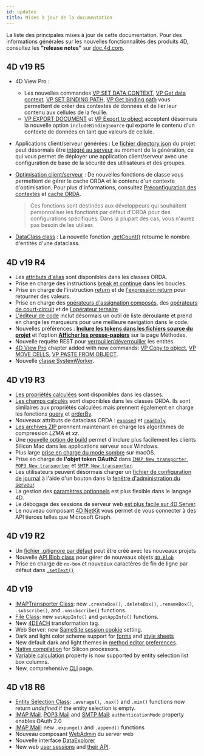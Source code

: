 ```yaml
---
id: updates
title: Mises à jour de la documentation
---
```


La liste des principales mises à jour de cette documentation. Pour des informations générales sur les nouvelles fonctionnalités des produits 4D, consultez les **"release notes"** sur [doc.4d.com](https://doc.4d.com).


## 4D v19 R5

- 4D View Pro :
    - Les nouvelles commandes [VP SET DATA CONTEXT](ViewPro/method-list.md#vp-set-data-context), [VP Get data context](ViewPro/method-list.md#vp-get-data-context), [VP SET BINDING PATH](ViewPro/method-list.md#vp-set-binding-path), [VP Get binding path](ViewPro/method-list.md#vp-get-binding-path) vous permettent de créer des contextes de données et de lier leur contenu aux cellules de la feuille.
    - [VP EXPORT DOCUMENT](ViewPro/method-list.md#vp-get-binding-path) et [VP Export to object](ViewPro/method-list.md#vp-get-binding-path) acceptent désormais la nouvelle option `includeBindingSource` qui exporte le contenu d'un contexte de données en tant que valeurs de cellule.

- Applications client/serveur générées : Le [fichier directory.json](../Users/handling_users_groups.md#directoryjson-file) du projet peut désormais être [intégré au serveur](Desktop/building.md#embed-the-project-users-and-groups-in-built-server-application) au moment de la génération, ce qui vous permet de déployer une application client/serveur avec une configuration de base de la sécurité des utilisateurs et des groupes.

- [Optimisation client/serveur](../ORDA/remoteDatastores.md#clientserver-optimization) : De nouvelles fonctions de classe vous permettent de gérer le cache ORDA et le contenu d'un contexte d'optimisation. Pour plus d'informations, consultez [Préconfiguration des contextes](../ORDA/remoteDatastores.md#preconfiguring-contexts) et [cache ORDA](../ORDA/remoteDatastores.md#orda-cache).

    > Ces fonctions sont destinées aux développeurs qui souhaitent personnaliser les fonctions par défaut d'ORDA pour des configurations spécifiques. Dans la plupart des cas, vous n'aurez pas besoin de les utiliser.

- [DataClass class](../API/DataClassClass.md) : La nouvelle fonction [.getCount()](../API/DataClassClass.md#getcount) retourne le nombre d'entités d'une dataclass.



## 4D v19 R4

- Les [attributs d'alias](ORDA/ordaClasses.md#alias-attributes) sont disponibles dans les classes ORDA.
- Prise en charge des instructions [break et continue](Concepts/cf_looping.md#break-and-continue) dans les boucles.
- Prise en charge de l'instruction [return](Concepts/flow-control.md#return-expression) et de [l'expression return](Concepts/parameters.md#return-expression) pour retourner des valeurs.
- Prise en charge des [opérateurs d'assignation composés](Concepts/operators.md#compound-assignment-operators), des [opérateurs de court-circuit](Concepts/operators.md#short-circuit-operators) et de [l'opérateur ternaire](Concepts/operators.md#ternary-operator)
- [L'éditeur de code](code-editor/navigation.md) inclut désormais un outil de liste déroulante et prend en charge les marqueurs pour une meilleure navigation dans le code.
- Nouvelles préférences : [**Inclure les tokens dans les fichiers source du projet**](Preferences/general.md#include-tokens-in-project-source-files) et l'option [**Afficher les presse-papiers**](Preferences/methods.md#show-clipboards) sur la page Méthodes.
- Nouvelle requête REST pour [verrouiller/déverrouiller](REST/$lock.md) les entités.
- [4D View Pro](ViewPro/getting-started.md) chapter added with new commands: [VP Copy to object](ViewPro/method-list.md#vp-copy-to-object), [VP MOVE CELLS](ViewPro/method-list.md#vp-move-cells), [VP PASTE FROM OBJECT](ViewPro/method-list.md#vp-paste-from-object).
- Nouvelle [classe SystemWorker](API/SystemWorkerClass.md).


## 4D v19 R3

- [Les propriétés calculées](Concepts/classes.md#function-get-and-function-set) sont disponibles dans les classes.
- [Les champs calculés](ORDA/ordaClasses.md#computed-attributes) sont disponibles dans les classes ORDA. Ils sont similaires aux propriétés calculées mais prennent également en charge les fonctions [query](ORDA/ordaClasses.md#function-query-attributename) et [orderBy](ORDA/ordaClasses.md#function-orderby-attributename).
- Nouveaux attributs de dataclass ORDA : [`exposed`](API/DataClassAttributeClass.md#exposed) et [`readOnly`](API/DataClassAttributeClass.md#readonly).
- [Les archives ZIP](API/ZipArchiveClass.md#zip-create-archive) prennent maintenant en charge les algorithmes de compression *LZMA* et *xz*.
- Une [nouvelle option de build](Desktop/building.md#allow-connection-of-silicon-mac-clients) permet d'inclure plus facilement les clients Silicon Mac dans les applications serveur sous Windows.
- Plus large [prise en charge du mode sombre](Preferences/general.md#appearance-macos-only) sur macOS.
- Prise en charge de **l'objet token OAuth2** dans [`IMAP New transporter`](API/IMAPTransporterClass.md#imap-new-transporter), [`POP3 New transporter`](API/POP3TransporterClass.md#pop3-new-transporter) et [`SMTP New transporter`](API/SMTPTransporterClass.md#smtp-new-transporter).
- Les utilisateurs peuvent désormais charger un [fichier de configuration de journal](Debugging/debugLogFiles.md#using-a-log-configuration-file) à l'aide d'un bouton dans la [fenêtre d'administration du serveur](ServerWindow/maintenance.md#load-logs-configuration-file).
- La gestion des [paramètres optionnels](Concepts/parameters.md#optional-parameters) est plus flexible dans le langage 4D.
- Le débogage des sessions de serveur web [est plus facile sur 4D Server](WebServer/sessions.md#preemptive-mode).
- Le nouveau composant [4D NetKit](Extensions/overview.md#list-of-4d-components) vous permet de vous connecter à des API tierces telles que Microsoft Graph.


## 4D v19 R2

- Un [fichier .gitignore par défaut](Preferences/general.md#create-gitignore-file) peut être créé avec les nouveaux projets
- Nouvelle [API Blob class](API/BlobClass.md) pour gérer de nouveaux objets [`4D.Blob`](Concepts/dt_blob.md#blob-types)
- Prise en charge de `no-bom` et nouveaux caractères de fin de ligne par défaut dans [`.setText()`](API/FileClass.md#settext)


## 4D v19

- [IMAPTransporter Class](API/IMAPTransporterClass.md): new `.createBox()`, `.deleteBox()`, `.renameBox()`, `.subscribe()`, and `.unsubscribe()` functions.
- [File Class](API/FileClass.md): new `setAppInfo()` and `getAppInfo()` functions.
- New [4DEACH](Tags/tags.md#4deach-and-4dendeach) transformation tag.
- Web Server: new [SameSite session cookie](WebServer/webServerConfig.md#session-cookie-samesite) setting.
- Dark and light color scheme support for [forms](FormEditor/properties_FormProperties.md#color-scheme) and [style sheets](FormEditor/createStylesheet.md#media-queries)
- New default dark and light themes in [method editor preferences](Preferences/methods.md#theme-list).
- [Native compilation](Project/compiler.md#compiler-methods-for) for Silicon processors.
- [Variable calculation](FormObjects/properties_Object.md#variable-calculation) property is now supported by entity selection list box columns.
- New, comprehensive [CLI](Admin/cli.md) page.



## 4D v18 R6

- [Entity Selection Class](API/EntitySelectionClass.md): `.average()`, `.max()` and `.min()` functions now return *undefined* if the entity selection is empty.
- [IMAP Mail](API/IMAPTransporterClass.md), [POP3 Mail](API/POP3TransporterClass.md) and [SMTP Mail](API/SMTPTransporterClass.md): `authenticationMode` property enables OAuth 2.0
- [IMAP Mail](API/IMAPTransporterClass.md): new `.expunge()` and `.append()` functions
- Nouveau composant [WebAdmin](Admin/webAdmin.md) du server web
- Nouvelle interface [DataExplorer](Admin/dataExplorer)
- New web [user sessions](WebServer/sessions.md) and [their API](API/SessionClass.md).